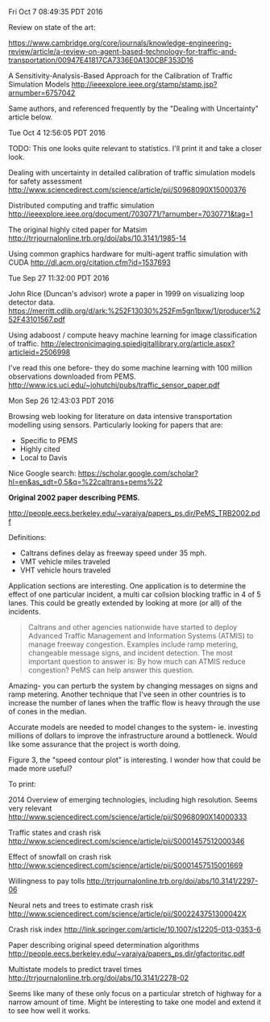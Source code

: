 Fri Oct  7 08:49:35 PDT 2016

Review on state of the art:

https://www.cambridge.org/core/journals/knowledge-engineering-review/article/a-review-on-agent-based-technology-for-traffic-and-transportation/00947E41817CA7336E0A130CBF353D16

A Sensitivity-Analysis-Based Approach for the
Calibration of Traffic Simulation Models
http://ieeexplore.ieee.org/stamp/stamp.jsp?arnumber=6757042

Same authors, and referenced frequently by the "Dealing with Uncertainty" article below.

Tue Oct  4 12:56:05 PDT 2016

TODO: This one looks quite relevant to statistics. I'll print it and take a
closer look.

Dealing with uncertainty in detailed calibration of traffic simulation
models for safety assessment
http://www.sciencedirect.com/science/article/pii/S0968090X15000376

Distributed computing and traffic simulation
http://ieeexplore.ieee.org/document/7030771/?arnumber=7030771&tag=1

The original highly cited paper for Matsim 
http://trrjournalonline.trb.org/doi/abs/10.3141/1985-14

Using common graphics hardware for multi-agent traffic simulation with CUDA
http://dl.acm.org/citation.cfm?id=1537693



Tue Sep 27 11:32:00 PDT 2016

John Rice (Duncan's advisor) wrote a paper in 1999 on visualizing loop
detector data.
https://merritt.cdlib.org/d/ark:%252F13030%252Fm5gn1bxw/1/producer%252F43101567.pdf

Using adaboost / compute heavy machine learning for image classification of
traffic.
http://electronicimaging.spiedigitallibrary.org/article.aspx?articleid=2506998

I've read this one before- they do some machine learning with 100 million
observations downloaded from PEMS.
http://www.ics.uci.edu/~johutchi/pubs/traffic_sensor_paper.pdf

Mon Sep 26 12:43:03 PDT 2016

Browsing web looking for literature on data intensive transportation
modelling using sensors. Particularly looking for papers that are:

- Specific to PEMS
- Highly cited
- Local to Davis

Nice Google search:
https://scholar.google.com/scholar?hl=en&as_sdt=0,5&q=%22caltrans+pems%22

__Original 2002 paper describing PEMS.__

http://people.eecs.berkeley.edu/~varaiya/papers_ps.dir/PeMS_TRB2002.pdf

Definitions:
- Caltrans defines delay as freeway speed under 35 mph.
- VMT vehicle miles traveled
- VHT vehicle hours traveled

Application sections are interesting. One application is to determine the
effect of one particular incident, a multi car collsion blocking traffic in
4 of 5 lanes.  This could be greatly extended
by looking at more (or all) of the incidents.

> Caltrans and other agencies nationwide have started to deploy Advanced Traffic
> Management and Information Systems (ATMIS) to manage freeway congestion. Examples
> include ramp metering, changeable message signs, and incident detection. The most
> important question to answer is: By how much can ATMIS reduce congestion? PeMS can
> help answer this question. 

Amazing- you can perturb the system by changing messages on signs and ramp
metering. Another technique that I've seen in other countries is to
increase the number of lanes when the traffic flow is heavy through the use
of cones in the median.

Accurate models are needed to model changes to the system- ie. investing
millions of dollars to improve the infrastructure around a bottleneck.
Would like some assurance that the project is worth doing.

Figure 3, the "speed contour plot" is interesting. I wonder how that could
be made more useful?


To print:

2014 Overview of emerging technologies, including high resolution. Seems
very relevant
http://www.sciencedirect.com/science/article/pii/S0968090X14000333

Traffic states and crash risk
http://www.sciencedirect.com/science/article/pii/S0001457512000346

Effect of snowfall on crash risk
http://www.sciencedirect.com/science/article/pii/S0001457515001669

Willingness to pay tolls
http://trrjournalonline.trb.org/doi/abs/10.3141/2297-06

Neural nets and trees to estimate crash risk
http://www.sciencedirect.com/science/article/pii/S002243751300042X

Crash risk index
http://link.springer.com/article/10.1007/s12205-013-0353-6

Paper describing original speed determination algorithms
http://people.eecs.berkeley.edu/~varaiya/papers_ps.dir/gfactoritsc.pdf

Multistate models to predict travel times
http://trrjournalonline.trb.org/doi/abs/10.3141/2278-02

Seems like many of these only focus on a particular stretch of highway for
a narrow amount of time. Might be interesting to take one model and extend
it to see how well it works.
